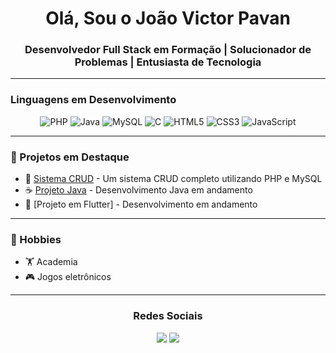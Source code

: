 

<h1 align="center">Olá, Sou o João Victor Pavan</h1>
<h3 align="center">Desenvolvedor Full Stack em Formação | Solucionador de Problemas | Entusiasta de Tecnologia</h3>

---

### Linguagens em Desenvolvimento

<p align="center">
  <img src="https://img.shields.io/badge/PHP-777BB4?style=for-the-badge&logo=php&logoColor=white" alt="PHP"/>
  <img src="https://img.shields.io/badge/Java-ED8B00?style=for-the-badge&logo=java&logoColor=white" alt="Java"/>
  <img src="https://img.shields.io/badge/MySQL-00000F?style=for-the-badge&logo=mysql&logoColor=white" alt="MySQL"/>
  <img src="https://img.shields.io/badge/C-00599C?style=for-the-badge&logo=c&logoColor=white" alt="C"/>
  <img src="https://img.shields.io/badge/HTML5-E34F26?style=for-the-badge&logo=html5&logoColor=white" alt="HTML5"/>
  <img src="https://img.shields.io/badge/CSS3-1572B6?style=for-the-badge&logo=css3&logoColor=white" alt="CSS3"/>
  <img src="https://img.shields.io/badge/JavaScript-F7DF1E?style=for-the-badge&logo=javascript&logoColor=black" alt="JavaScript"/>
</p>

---

### 🎯 Projetos em Destaque

- 🚀 [Sistema CRUD](https://github.com/Joojjuuk/BancoDeTintas) - Um sistema CRUD completo utilizando PHP e MySQL
- ☕ [Projeto Java](--colocarlinkdps) - Desenvolvimento Java em andamento
- 📱 [Projeto em Flutter] - Desenvolvimento em andamento

---

### 🌟 Hobbies

- 🏋️ Academia
- 🎮 Jogos eletrônicos

---

<h3 align="center">Redes Sociais</h3>

<p align="center">
  <a href="https://www.linkedin.com/in/joão-victor-pavan-796aab263" target="_blank"><img src="https://img.shields.io/badge/-LinkedIn-%230077B5?style=for-the-badge&logo=linkedin&logoColor=white" target="_blank"></a>
  <a href="mailto:pavanjoaovictor@gmail.com"><img src="https://img.shields.io/badge/-Gmail-%23333?style=for-the-badge&logo=gmail&logoColor=white" target="_blank"></a>
</p>
